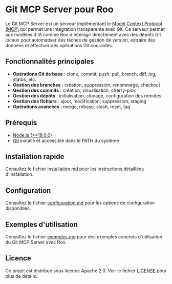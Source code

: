 # Git MCP Server pour Roo

Le Git MCP Server est un serveur implémentant le [Model Context Protocol (MCP)](https://modelcontextprotocol.io/introduction) qui permet une intégration transparente avec Git. Ce serveur permet aux modèles d'IA comme Roo d'interagir directement avec des dépôts Git locaux pour automatiser des tâches de gestion de version, extraire des données et effectuer des opérations Git courantes.

## Fonctionnalités principales

- **Opérations Git de base** : clone, commit, push, pull, branch, diff, log, status, etc.
- **Gestion des branches** : création, suppression, renommage, checkout
- **Gestion des commits** : création, visualisation, cherry-pick
- **Gestion des dépôts** : initialisation, clonage, configuration des remotes
- **Gestion des fichiers** : ajout, modification, suppression, staging
- **Opérations avancées** : merge, rebase, stash, reset, tag

## Prérequis

- [Node.js (>=18.0.0)](https://nodejs.org/)
- [Git](https://git-scm.com/) installé et accessible dans le PATH du système

## Installation rapide

Consultez le fichier [installation.md](./installation.md) pour les instructions détaillées d'installation.

## Configuration

Consultez le fichier [configuration.md](./configuration.md) pour les options de configuration disponibles.

## Exemples d'utilisation

Consultez le fichier [exemples.md](./exemples.md) pour des exemples concrets d'utilisation du Git MCP Server avec Roo.

## Licence

Ce projet est distribué sous licence Apache 2.0. Voir le fichier [LICENSE](./server/LICENSE) pour plus de détails.